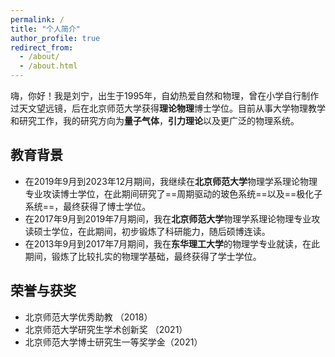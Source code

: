 ```yaml
---
permalink: /
title: "个人简介"
author_profile: true
redirect_from: 
  - /about/
  - /about.html
---
```


嗨，你好！我是刘宁，出生于1995年，自幼热爱自然和物理，曾在小学自行制作过天文望远镜，后在北京师范大学获得**理论物理**博士学位。目前从事大学物理教学和研究工作，我的研究方向为**量子气体**，**引力理论**以及更广泛的物理系统。

教育背景
------

* 在2019年9月到2023年12月期间，我继续在**北京师范大学**物理学系理论物理专业攻读博士学位，在此期间研究了==周期驱动的玻色系统==以及==极化子系统==，最终获得了博士学位。
* 在2017年9月到2019年7月期间，我在**北京师范大学**物理学系理论物理专业攻读硕士学位，在此期间，初步锻炼了科研能力，随后硕博连读。
* 在2013年9月到2017年7月期间，我在**东华理工大学**的物理学专业就读，在此期间，锻炼了比较扎实的物理学基础，最终获得了学士学位。


荣誉与获奖
------
* 北京师范大学优秀助教 （2018）
* 北京师范大学研究生学术创新奖 （2021）
* 北京师范大学博士研究生一等奖学金（2021）
